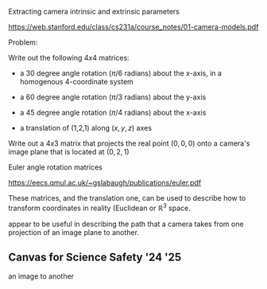 Extracting camera intrinsic and extrinsic parameters

https://web.stanford.edu/class/cs231a/course_notes/01-camera-models.pdf

Problem:

Write out the following $4x4$ matrices:

* a 30 degree angle rotation ($\pi / 6$ radians) about the x-axis,
in a homogenous 4-coordinate system

* a 60 degree angle rotation ($\pi / 3$ radians) about the y-axis

* a 45 degree angle rotation ($\pi / 4$ radians) about the x-axis

* a translation of (1,2,1) along $(x,y,z)$ axes

Write out a $4x3$ matrix that projects the real point $(0,0,0)$ onto
a camera's image plane that is located at $(0,2,1)$ 

Euler angle rotation matrices

https://eecs.qmul.ac.uk/~gslabaugh/publications/euler.pdf

These matrices, and the translation one, can be used to describe how to transform
coordinates in reality (Euclidean or $\mathbb{R}^3$ space.

appear to be useful in
describing the path that a camera takes from one projection of an image plane to another.

## Canvas for Science Safety '24 '25
an image to another
